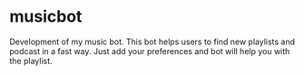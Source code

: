 # musicbot
Development of my music bot. This bot helps users to find new playlists and podcast in a fast way. Just add your preferences and bot will help you with the playlist. 
